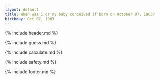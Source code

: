 ```yaml
---
layout: default
title: When was I or my baby conceived if born on October 07, 1903?
birthday: Oct 07, 1903
---
```


{% include header.md %}

{% include guess.md %}

{% include calculate.md %}

{% include safety.md %}

{% include footer.md %}



